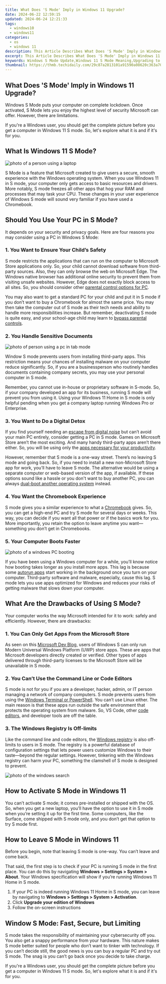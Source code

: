 ```yaml
---
title: What Does 'S Mode' Imply in Windows 11 Upgrade?
date: 2024-06-22 12:59:15
updated: 2024-06-24 12:21:33
tags:
  - windows10
  - windows11
categories:
  - os
  - windows 11
description: This Article Describes What Does 'S Mode' Imply in Windows 11 Upgrade?
excerpt: This Article Describes What Does 'S Mode' Imply in Windows 11 Upgrade?
keywords: Windows S Mode Update,Windows 11 S Mode Meaning,Upgrading to Windows 11 S,Understanding Windows 11 S Mode,What Is Windows S in Upgrade?,Implications of Windows S Mode,S Mode Features in Windows 11
thumbnail: https://thmb.techidaily.com/29c87a2813101a91590a08620c363a707a12be2c13cdc82a6c440d60f80e5fd3.jpg
---
```


## What Does 'S Mode' Imply in Windows 11 Upgrade?

 Windows S Mode puts your computer on complete lockdown. Once activated, S Mode lets you enjoy the highest level of security Microsoft can offer. However, there are limitations.

 If you're a Windows user, you should get the complete picture before you get a computer in Windows 11 S mode. So, let's explore what it is and if it's for you.

## What Is Windows 11 S Mode?

![photo of a person using a laptop](https://static1.makeuseofimages.com/wordpress/wp-content/uploads/2022/08/using-laptop.jpg)

 S Mode is a feature that Microsoft created to give users a secure, smooth experience with the Windows operating system. When you use Windows 11 in S mode, your computer only gets access to basic resources and drivers. More notably, S mode freezes all other apps that hog your RAM and processes that may task your CPU. These changes in your user experience of Windows S mode will sound very familiar if you have used a Chromebook.

## Should You Use Your PC in S Mode?

 It depends on your security and privacy goals. Here are four reasons you may consider using a PC in Windows S Mode:

### 1\. You Want to Ensure Your Child’s Safety

 S mode restricts the applications that can run on the computer to Microsoft Store applications only. So, your child cannot download software from third-party sources. Also, they can only browse the web on Microsoft Edge. The Windows native browser has additional online security to prevent them from visiting unsafe websites. However, Edge does not exactly block access to all sites. So, you should consider other [parental control options for PC](https://www.makeuseof.com/tag/best-parental-control-apps-windows/).

 You may also want to get a standard PC for your child and put it in S mode if you don’t want to buy a Chromebook for almost the same price. You may then take the computer out of S mode as their tech needs and ability to handle more responsibilities increase. But remember, deactivating S mode is quite easy, and your school-age child may learn to [bypass parental controls](https://www.makeuseof.com/tag/7-ways-children-might-bypass-parental-control-software/).

### 2\. You Handle Sensitive Documents

![photo of person using a pc in tab mode](https://static1.makeuseofimages.com/wordpress/wp-content/uploads/2022/08/using-pc-in-tab-mode.jpg)

 Window S mode prevents users from installing third-party apps. This restriction means your chances of installing malware on your computer reduce significantly. So, if you are a businessperson who routinely handles documents containing company secrets, you may use your personal computer in S mode.

 Remember, you cannot use in-house or proprietary software in S-mode. So, if your company developed an app for its business, running S mode will prevent you from using it. Using your Windows 11 Home in S mode is only helpful pending when you get a company laptop running Windows Pro or Enterprise.

### 3\. You Want to Do a Digital Detox

 If you find yourself needing an [escape from digital noise](https://www.makeuseof.com/best-digital-detox-tools-to-boost-productivity/) but can’t avoid your main PC entirely, consider getting a PC in S mode. Games on Microsoft Store aren’t the most exciting. And many handy third-party apps aren’t there either. So, you will be using only the [apps necessary for your productivity](https://www.makeuseof.com/windows-10-built-in-productivity-features/).

 However, remember that S mode is a one-way street. There’s no leaving S mode and going back. So, if you need to install a new non-Microsoft Store app for work, you’ll have to leave S mode. The alternative would be using a separate computer or web-based version of the app, if available. If these options sound like a hassle or you don't want to buy another PC, you can always [dual-boot another operating system](https://www.makeuseof.com/tag/how-to-install-multiple-bootable-operating-systems-on-one-usb-stick/) instead.

### 4\. You Want the Chromebook Experience

 S mode gives you a similar experience to what a [Chromebook](https://www.makeuseof.com/tag/what-is-a-chromebook/) gives. So, you can get a high-end PC and try S mode for several days or weeks. This way, you can decide if you want all that power or if the basics work for you. More importantly, you retain the option to leave anytime you want—something you don’t get in Chromebooks.

### 5\. Your Computer Boots Faster

![photo of a windows PC booting](https://static1.makeuseofimages.com/wordpress/wp-content/uploads/2022/08/windows-booting.jpg)

 If you have been using a Windows computer for a while, you’ll know notice how booting takes longer as you install more apps. This lag is because some [autorun apps](https://www.makeuseof.com/tag/manage-windows-startup-programs-autoruns/) start working in the background once you turn on your computer. Third-party software and malware, especially, cause this lag. S mode lets you use apps optimized for Windows and reduces your risks of getting malware that slows down your computer.

## What Are the Drawbacks of Using S Mode?

 Your computer works the way Microsoft intended for it to work: safely and efficiently. However, there are drawbacks:

### 1\. You Can Only Get Apps From the Microsoft Store

 As seen on this [Microsoft Dev Blog](https://devblogs.microsoft.com/commandline/will-linux-distros-run-on-windows-10-s/), users of Windows S can only run Modern Universal Windows Platform (UWP) store apps. These are apps that Microsoft developers directly created or verified. Other types of apps delivered through third-party licenses to the Microsoft Store will be unavailable in S mode.

### 2\. You Can’t Use the Command Line or Code Editors

 S mode is not for you if you are a developer, hacker, admin, or IT person managing a network of company computers. S mode prevents users from using the [Windows Terminal or PowerShell](https://www.makeuseof.com/windows-terminal-vs-powershell/). You can’t use Linux either. The main reason is that these apps run outside the safe environment that protects the operating system from malware. So, VS Code, other [code editors](https://www.makeuseof.com/9-best-free-code-editors/), and developer tools are off the table.

### 3\. The Windows Registry Is Off-limits

 Like the command line and code editors, the [Windows registry](https://www.makeuseof.com/tag/what-is-the-windows-registry-editor-and-how-do-i-use-it-makeuseof-explains/) is also off-limits to users in S mode. The registry is a powerful database of configuration settings that lets power users customize Windows to their taste—beyond the regular settings. However, tinkering with the Windows registry can harm your PC, something the clamshell of S mode is designed to prevent.

![photo of the windows search](https://static1.makeuseofimages.com/wordpress/wp-content/uploads/2022/08/regedit.jpg)

## How to Activate S Mode in Windows 11

 You can’t activate S mode; it comes pre-installed or shipped with the OS. So, when you get a new laptop, you’ll have the option to use it in S mode when you’re setting it up for the first time. Some computers, like the Surface, come shipped with S mode only, and you don’t get that option to try S mode first.

## How to Leave S Mode in Windows 11

 Before you begin, note that leaving S mode is one-way. You can’t leave and come back.

 That said, the first step is to check if your PC is running S mode in the first place. You can do this by navigating **Windows > Settings > System > About**. Your Windows specification will show if you’re running Windows 11 Home in S mode.

1. If your PC is indeed running Windows 11 Home in S mode, you can leave by navigating to **Windows > Settings > System > Activation**.
2. Click **Upgrade your edition of Windows**
3. Follow the on-screen instructions

## Window S Mode: Fast, Secure, but Limiting

 S mode takes the responsibility of maintaining your cybersecurity off you. You also get a snappy performance from your hardware. This nature makes S mode better suited for people who don’t want to tinker with technology. If you can’t decide still, the good news is you can buy a regular PC and try out S mode. The snag is you can’t go back once you decide to take charge.

 If you're a Windows user, you should get the complete picture before you get a computer in Windows 11 S mode. So, let's explore what it is and if it's for you.
